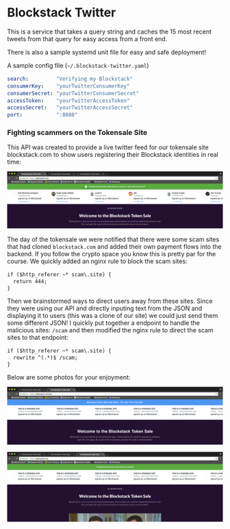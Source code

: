 # Blockstack Twitter

This is a service that takes a query string and caches the 15 most recent tweets from that query for easy access from a front end.


There is also a sample systemd unit file for easy and safe deployment!

A sample config file (`~/.blockstack-twitter.yaml`)

```yaml
search:         "Verifying my Blockstack"
consumerKey:    "yourTwitterConsumerKey"
consumerSecret: "yourTwitterConsumerSecret"
accessToken:    "yourTwitterAccessToken"
accessSecret:   "yourTwitterAccessSecret"
port:           ":8080"
```

### Fighting scammers on the Tokensale Site

This API was created to provide a live twitter feed for our tokensale site blockstack.com to show users registering their Blockstack identities in real time:

![blockstack.com feed](./blockstack.com.png)

The day of the tokensale we were notified that there were some scam sites that had cloned `blockstack.com` and added their own payment flows into the backend. If you follow the crypto space you know this is pretty par for the course. We quickly added an nginx rule to block the scam sites:

```nginx
if ($http_referer ~* scam\.site) {
  return 444;
}
```

Then we brainstormed ways to direct users away from these sites. Since they were using our API and directly inputing text from the JSON and displaying it to users (this was a clone of our site) we could just send them some different JSON! I quickly put together a endpoint to handle the malicious sites: `/scam` and then modified the nginx rule to direct the scam sites to that endpoint:

```nginx
if ($http_referer ~* scam\.site) {
  rewrite ^(.*)$ /scam;
}
```

Below are some photos for your enjoyment:

![blockstack.network](./blockstack.network.png)

![blockstack.one](./blockstack.one.png)
